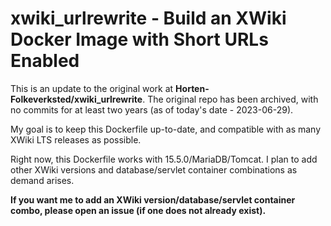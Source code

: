 # xwiki_urlrewrite - Build an XWiki Docker Image with Short URLs Enabled

This is an update to the original work at **Horten-Folkeverksted/xwiki_urlrewrite**. The original repo 
has been archived, with no commits for at least two years (as of today's date - 2023-06-29).

My goal is to keep this Dockerfile up-to-date, and compatible with as many XWiki LTS releases as possible.

Right now, this Dockerfile works with 15.5.0/MariaDB/Tomcat. I plan to add other XWiki versions and database/servlet container combinations as demand arises.

**If you want me to add an XWiki version/database/servlet container combo, please open an issue (if one does not already exist).**



